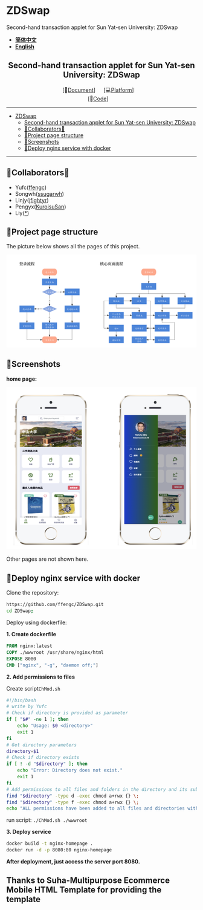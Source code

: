 # ZDSwap
Second-hand transaction applet for Sun Yat-sen University: ZDSwap

- **[简体中文](./README-cn.md)**
- **[English](./README.md)**


<div align="center">

## Second-hand transaction applet for Sun Yat-sen University: ZDSwap
[📄[Document](hhttps://github.com/ffengc/ZDSwap/blob/main/README.md)] &emsp; [💻[Platform](https://www.nginx.org.cn/)] &emsp; <br>
[🌅[Code](https://github.com/ffengc/ZDSwap)] &emsp;<br>


</div>

***

- [ZDSwap](#zdswap)
  - [Second-hand transaction applet for Sun Yat-sen University: ZDSwap](#second-hand-transaction-applet-for-sun-yat-sen-university-zdswap)
  - [🌟Collaborators🌟](#collaborators)
  - [📃Project page structure](#project-page-structure)
  - [📸Screenshots](#screenshots)
  - [🐳Deploy nginx service with docker](#deploy-nginx-service-with-docker)

***

## 🌟Collaborators🌟

- Yufc([ffengc](https://github.com/ffengc))
- Songwh([ssugarwh](https://github.com/ssugarwh))
- Linjy([jfightyr](https://github.com/jfightyr))
- Pengyx([KuroisuSan](https://github.com/KuroisuSan))
- Liy([*](#))


## 📃Project page structure

The picture below shows all the pages of this project.

![](./assets/structure.png)

## 📸Screenshots

**home page:**

![](./assets/home.png)

Other pages are not shown here.

## 🐳Deploy nginx service with docker

Clone the repository:
```bash
https://github.com/ffengc/ZDSwap.git
cd ZDSwap;
```

Deploy using dockerfile:

**1. Create dockerfile**

```dockerfile
FROM nginx:latest
COPY ./wwwroot /usr/share/nginx/html
EXPOSE 8080
CMD ["nginx", "-g", "daemon off;"]
```

**2. Add permissions to files**

Create script`ChMod.sh`

```bash
#!/bin/bash
# write by Yufc
# Check if directory is provided as parameter
if [ "$#" -ne 1 ]; then
    echo "Usage: $0 <directory>"
    exit 1
fi
# Get directory parameters
directory=$1
# Check if directory exists
if [ ! -d "$directory" ]; then
    echo "Error: Directory does not exist."
    exit 1
fi
# Add permissions to all files and folders in the directory and its subdirectories
find "$directory" -type d -exec chmod a+rwx {} \;
find "$directory" -type f -exec chmod a+rwx {} \;
echo "ALL permissions have been added to all files and directories within $directory."
```

run script: `./ChMod.sh ./wwwroot`

**3. Deploy service**



```bash
docker build -t nginx-homepage .
docker run -d -p 8080:80 nginx-homepage
```

**After deployment, just access the server port 8080.**

## Thanks to Suha-Multipurpose Ecommerce Mobile HTML Template for providing the template
